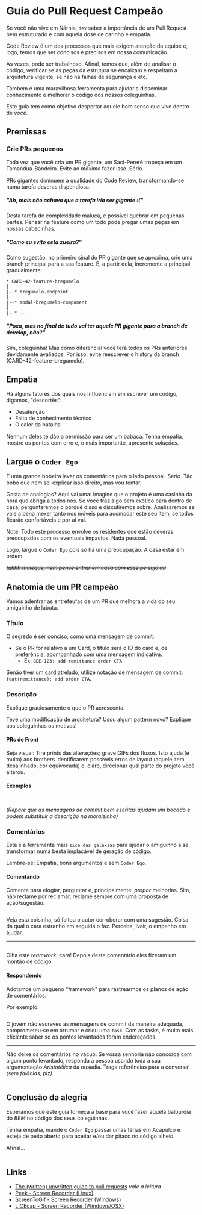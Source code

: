 # Guia do Pull Request Campeão

Se você não vive em Nárnia, `dev` saber a importância de um Pull Request bem estruturado e com aquela dose de carinho e empatia. 

Code Review é um dos processos que mais exigem atenção da equipe e, logo, temos que ser concisos e precisos em nossa comunicação.

Às vezes, pode ser trabalhoso. Afinal, temos que, além de analisar o código, verificar se as peças da estrutura se encaixam e respeitam a arquitetura vigente, se não há falhas de segurança e etc.

Também é uma maravilhosa ferramenta para ajudar a disseminar conhecimento e melhorar o código dos nossos coleguinhas.

Este guia tem como objetivo despertar aquele bom senso que vive dentro de _você_.

## Premissas

### Crie PRs pequenos

Toda vez que você cria um PR gigante, um Saci-Pererê tropeça em um Tamanduá-Bandeira. Evite ao _máximo_ fazer isso. Sério.

PRs gigantes diminuem a qualidade do Code Review, transformando-se numa tarefa deveras dispendiosa. 

##### "Ah, mais não achava que a tarefa iria ser gigante :("

Desta tarefa de complexidade maluca, é possível quebrar em pequenas partes. Pensar na feature como um todo pode pregar umas peças em nossas cabecinhas.

##### "Como eu evito esta zueira?"

Como sugestão, no primeiro sinal do PR gigante que se aproxima, crie uma branch principal para a sua feature. E, a partir dela, incremente a principal gradualmente:

```
* CARD-42-feature-bregumelo
|
|--* bregumelo-endpoint
|
|--* modal-bregumelo-component
|
|--* ...
```

##### "Poxa, mas no final de tudo vai ter aquele PR gigante para a branch de develop, não?" 

Sim, coleguinha! Mas como diferencial vocẽ terá todos os PRs anteriores devidamente avaliados. Por isso, evite reescrever o history da branch (CARD-42-feature-bregumelo). 

## Empatia

Há alguns fatores dos quais nos influenciam em escrever um código, digamos, "descortês":

* Desatenção
* Falta de conhecimento técnico
* O calor da batalha

Nenhum deles te dão a permissão para ser um babaca. Tenha empatia, mostre os pontos com erro e, o mais importante, apresente _soluções_.

## Largue o `Coder Ego`

É uma grande bobeira levar os comentários para o lado pessoal. Sério. Tão bobo que nem sei explicar isso direito, mas vou tentar.

Gosta de analogias? Aqui vai uma: Imagine que o projeto é uma casinha da hora que abriga a todos nós. 
Se você traz algo bem exótico para dentro de casa, perguntaremos o porquê disso e discutiremos sobre. 
Analisaremos se vale a pena mexer tanto nos móveis para acomodar este seu item, se todos ficarão confortáveis e por aí vai.

Note: Todo este processo envolve os residentes que estão deveras preocupados com os eventuais impactos. Nada pessoal.

Logo, largue o `Coder Ego` pois só há uma preocupação: A casa estar em ordem. 

~~_(ahhh muleque, nem pense entrar em casa com esse pé sujo aí)_~~

## Anatomia de um PR campeão

Vamos adentrar as entrefeufas de um PR que melhora a vida do seu amiguinho de labuta.

### Título

O segredo é ser conciso, como uma mensagem de commit:

* Se o PR for relativo a um Card, o título será o ID do card e, de preferência, acompanhado com uma mensagem indicativa.
  * Ex: `BEE-123: add remittance order CTA`

Senão tiver um card atrelado, utilize notação de mensagem de commit: `feat(remittance): add order CTA`.

### Descrição

Explique graciosamente o que o PR acrescenta.
 
Teve uma modificação de arquitetura? Usou algum pattern novo? Explique aos coleguinhas os motivos!

#### PRs de Front

Seja visual: Tire prints das alterações; grave GIFs dos fluxos. Isto ajuda (e muito) aos brothers identificarem possíveis erros de layout (aquele item desalinhado, cor equivocada) e, claro, direcionar qual parte do projeto você alterou.

#### Exemplos

<p align="center">
  <img src="https://cdn.rawgit.com/Beetech-global/bee-stylish/master/pull-requests/pr-1.gif" alt="">
</p>

<p align="center">
  <img src="https://cdn.rawgit.com/Beetech-global/bee-stylish/master/pull-requests/pr-2.jpg" alt="">
</p>

_(Repare que as mensagens de commit bem escritas ajudam um bocado e podem substituir a descrição na moralzinha)_

### Comentários

Esta é a ferramenta mais `zica das galáxias` para ajudar o amiguinho a se transformar numa besta implacável de geração de código.

Lembre-se: Empatia, bons argumentos e sem `Coder Ego`.

#### Comentando

Comente para elogiar, perguntar e, principalmente, *propor* melhorias. Sim, não reclame por reclamar, reclame sempre com uma proposta de ação/sugestão.

<p align="center">
  <img src="https://cdn.rawgit.com/Beetech-global/bee-stylish/master/pull-requests/comment-1.jpg" alt="">
</p>

Veja esta coisinha, só faltou o autor corroborar com uma sugestão. Coisa da qual o cara estranho em seguida o faz. Perceba, Ivair, o empenho em ajudar.

---

<p align="center">
  <img src="https://cdn.rawgit.com/Beetech-global/bee-stylish/master/pull-requests/comment-helpful.jpg" alt="">
</p>

Olha este _teamwork_, cara! Depois deste comentário eles fizeram um montão de código.

#### Respondendo

Adotamos um pequeno "framework" para rastrearmos os planos de ação de comentários.

Por exemplo:

<p align="center">
  <img src="https://cdn.rawgit.com/Beetech-global/bee-stylish/master/pull-requests/comment-commit.jpg" alt="">
</p>

O jovem não escreveu as mensagens de commit da maneira adequada, comprometeu-se em arrumar e criou uma `task`. Com as tasks, é muito mais eficiente saber se os pontos levantados foram endereçados.

---

Não deixe os comentários no vácuo. Se vossa senhoria não concorda com algum ponto levantado, responda a pessoa usando toda a sua argumentação _Aristotélica_ da ousadia. Traga referências para a conversa! _(sem falácias, plz)_

<p align="center">
  <img src="https://cdn.rawgit.com/Beetech-global/bee-stylish/master/pull-requests/comment-argument.jpg" alt="">
</p>

## Conclusão da alegria

Esperamos que este guia forneça a base para você fazer aquela balbúrdia do *BEM* no código dos seus coleguinhas.

Tenha empatia, mande o `Coder Ego` passar umas férias em Acapulco e esteja de peito aberto para aceitar e/ou dar pitaco no código alheio.

Afinal...

<p align="center">
  <img src="https://cdn.rawgit.com/Beetech-global/bee-stylish/master/pull-requests/so-vira-fera-quem-ve-pull-requests.jpg" alt="">
</p>

## Links

* [The (written) unwritten guide to pull requests](https://www.atlassian.com/blog/git/written-unwritten-guide-pull-requests) _vale a leitura_
* [Peek - Screen Recorder (Linux)](https://github.com/phw/peek)
* [ScreenToGif - Screen Recorder (Windows)](https://www.screentogif.com)
* [LICEcap - Screen Recorder (Windows/OSX)](https://www.cockos.com/licecap/)
